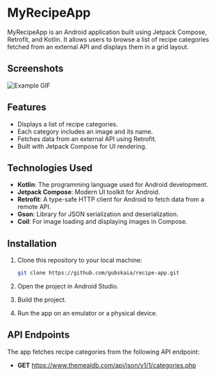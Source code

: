 # MyRecipeApp

MyRecipeApp is an Android application built using Jetpack Compose, Retrofit, and Kotlin. It allows users to browse a list of recipe categories fetched from an external API and displays them in a grid layout.

## Screenshots
![Example GIF](/app/src/main/res/assets/Screen_recording.gif)

## Features

- Displays a list of recipe categories.
- Each category includes an image and its name.
- Fetches data from an external API using Retrofit.
- Built with Jetpack Compose for UI rendering.

## Technologies Used

- **Kotlin**: The programming language used for Android development.
- **Jetpack Compose**: Modern UI toolkit for Android.
- **Retrofit**: A type-safe HTTP client for Android to fetch data from a remote API.
- **Gson**: Library for JSON serialization and deserialization.
- **Coil**: For image loading and displaying images in Compose.

## Installation

1. Clone this repository to your local machine:

   ```bash
   git clone https://github.com/gubskaia/recipe-app.git
2. Open the project in Android Studio.
3. Build the project.
4. Run the app on an emulator or a physical device.

## API Endpoints

The app fetches recipe categories from the following API endpoint:
- **GET** https://www.themealdb.com/api/json/v1/1/categories.php
